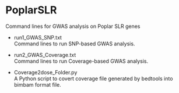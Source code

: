 # PoplarSLR  
Command lines for GWAS analysis on Poplar SLR genes  
 
* run1_GWAS_SNP.txt  
Command lines to run SNP-based GWAS analysis.

* run2_GWAS_Coverage.txt  
Command lines to run Coverage-based GWAS analysis.

* Coverage2dose_Folder.py  
A Python script to covert coverage file generated by bedtools into bimbam format file.

